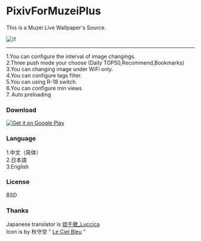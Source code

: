 # PixivForMuzeiPlus

This is a Muzei Live Wallpaper's Source.

![i1](http://image.coolapk.com/apk_image/2017/0406/E5AEA3E4BCA0E59BBE1-for-127776-o_1bd1pjh358p310n91sen1d0llcs10-uid-776252.jpg)

----------

1.You can configure the interval of image changings.  
2.Three push mode your choose (Daily TOP50,Recommend,Bookmarks)  
3.You can changing image under WiFi only.  
4.You can configure tags filter.  
5.You can using R-18 switch.  
6.You can configure min views  
7. Auto preloading  

### Download
[![Get it on Google Play](https://play.google.com/intl/en_us/badges/images/generic/en_badge_web_generic.png)](https://play.google.com/store/apps/details?id=moe.democyann.pixivformuzeiplus&pcampaignid=MKT-Other-global-all-co-prtnr-py-PartBadge-Mar2515-1)

### Language

1.中文（简体）  
2.日本語  
3.English  

### License

BSD

### Thanks

Japanese translator is [琉千歌_Luccica](https://twitter.com/Stella_Luccica)  
Icon is by 秋守空 " [Le Ciel Bleu](http://www.pixiv.net/member_illust.php?mode=medium&illust_id=51927352) "
